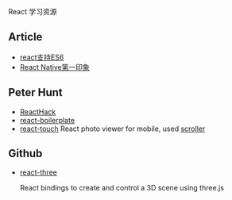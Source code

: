 React 学习资源


## Article 

- [react支持ES6](http://www.infoq.com/cn/news/2015/03/react-es6-classes)
- [React Native第一印象](http://blog.leapoahead.com/2015/03/27/react-native-first-impression/)

## Peter Hunt 

- [ReactHack](https://github.com/petehunt/ReactHack/tree/master/src)
- [react-boilerplate](https://github.com/petehunt/react-boilerplate) 
- [react-touch](https://github.com/petehunt/react-touch)
	React photo viewer for mobile, used [scroller](https://github.com/zynga/scroller)

## Github 

- [react-three](https://github.com/Izzimach/react-three)

	React bindings to create and control a 3D scene using three.js